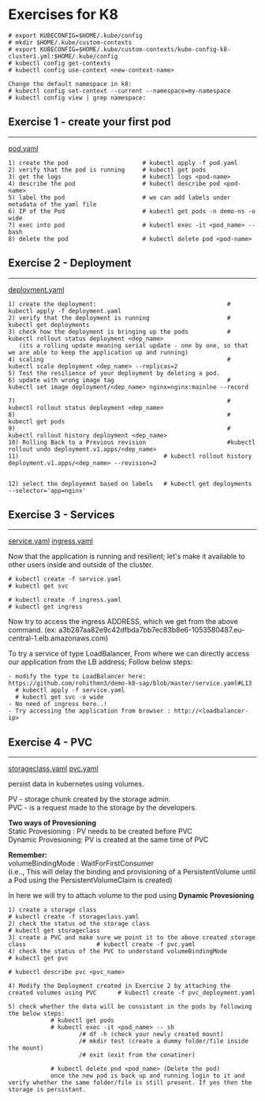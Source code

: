 # Exercises for K8
```
# export KUBECONFIG=$HOME/.kube/config
# mkdir $HOME/.kube/custom-contexts
# export KUBECONFIG=$HOME/.kube/custom-contexts/kube-config-k8-cluster1.yml:$HOME/.kube/config
# kubectl config get-contexts
# kubectl config use-context <new-context-name>

Change the default namespace in k8:
# kubectl config set-context --current --namespace=my-namespace
# kubectl config view | grep namespace:

```

  
  
## Exercise 1 - create your first pod
**************
[pod.yaml](https://github.com/rohithmn3/demo-k8-sap/blob/master/pod.yaml)
```
1) create the pod                     # kubectl apply -f pod.yaml
2) verify that the pod is running     # kubectl get pods
3) get the logs                       # kubectl logs <pod-name>
4) describe the pod                   # kubectl describe pod <pod-name>
5) label the pod                      # we can add labels under metadata of the yaml file
6) IP of the Pod                      # kubectl get pods -n demo-ns -o wide
7) exec into pod                      # kubectl exec -it <pod_name> -- bash
8) delete the pod                     # kubectl delete pod <pod-name>

```
## Exercise 2 - Deployment
**************
[deployment.yaml](https://github.com/rohithmn3/demo-k8-sap/blob/master/deployment.yaml)
```
1) create the deployment:                                     # kubectl apply -f deployment.yaml
2) verify that the deployment is running                      # kubectl get deployments
3) check how the deployment is bringing up the pods           # kubectl rollout status deployment <dep_name>
   (its a rolling update meaning serial update - one by one, so that we are able to keep the application up and running)
4) scaling                                                    # kubectl scale deployment <dep_name> --replicas=2
5) Test the resilience of your deployment by deleting a pod.
6) update with wrong image tag                                # kubectl set image deployment/<dep_name> nginx=nginx:mainlne --record

7)                                                            # kubectl rollout status deployment <dep_name>
8)                                                            # kubectl get pods
9)                                                            # kubectl rollout history deployment <dep_name>
10) Rolling Back to a Previous revision                       #kubectl rollout undo deployment.v1.apps/<dep_name>
11)                                         # kubectl rollout history deployment.v1.apps/<dep_name> --revision=2


12) select the deployemnt based on labels   # kubectl get deployments --selector='app=nginx'
```

## Exercise 3 - Services
**************
[service.yaml](https://github.com/rohithmn3/demo-k8-sap/blob/master/service.yaml)
[ingress.yaml](https://github.com/rohithmn3/demo-k8-sap/blob/master/ingress.yaml)

Now that the application is running and resilient; let's make it available to other users inside and outside of the cluster.

```
# kubectl create -f service.yaml
# kubectl get svc

# kubectl create -f ingress.yaml
# kubectl get ingress
```
Now try to access the ingress ADDRESS, which we get from the above command. (ex: a3b287aa82e9c42dfbda7bb7ec83b8e6-1053580487.eu-central-1.elb.amazonaws.com)

To try a service of type LoadBalancer, From where we can directly access our application from the LB address; Follow below steps:
```
- modify the type to LoadBalancer here: https://github.com/rohithmn3/demo-k8-sap/blob/master/service.yaml#L13
  # kubectl apply -f service.yaml
  # kubectl get svc -o wide
- No need of ingress here..!
- Try accessing the application from browser : http://<loadbalancer-ip>
```
## Exercise 4 - PVC                                     
************** 
[storageclass.yaml](https://github.com/rohithmn3/demo-k8-sap/blob/master/storageclass.yaml)
[pvc.yaml](https://github.com/rohithmn3/demo-k8-sap/blob/master/pvc.yaml)

persist data in kubernetes using volumes.                                                                              
                                                                   
PV - storage chunk created by the storage admin.                                                                                   
PVC - is a request made to the storage by the developers.                                                                             
                                                                    
**Two ways of Provesioning**                                 
Static Provesioning : PV needs to be created before PVC                                        
Dynamic Provesioning: PV is created at the same time of PVC                                          
                                                    
**Remember:**                                                
volumeBindingMode : WaitForFirstConsumer                                                 
(i.e.., This will delay the binding and provisioning of a PersistentVolume until a Pod using the PersistentVolumeClaim is created)                           

In here we will try to attach volume to the pod using **Dynamic Provesioning**                                          
```
1) create a storage class                                                                       # kubectl create -f storageclass.yaml
2) check the status od the storage class                                                        # kubectl get storageclass
3) create a PVC and make sure we point it to the above created storage class                    # kubectl create -f pvc.yaml
4) check the status of the PVC to understand volumeBindingMode                                  # kubectl get pvc
                                                                                                # kubectl describe pvc <pvc_name>

4) Modify the Deployment created in Exercise 2 by attaching the created volumes using PVC      # kubectl create -f pvc_deployment.yaml

5) check whether the data will be consistant in the pods by following the below steps:
            # kubectl get pods 
            # kubectl exec -it <pod_name> -- sh
                    /# df -h (check your newly created mount)
                    /# mkdir test (create a dummy folder/file inside the mount) 
                    /# exit (exit from the conatiner)
            
            # kubectl delete pod <pod_name> (Delete the pod)
            once the new pod is back up and running login to it and verify whether the same folder/file is still present. If yes then the storage is persistant.
            
```
